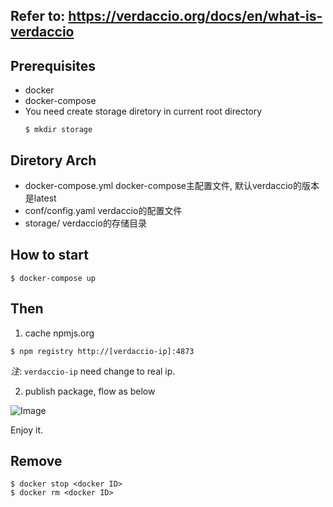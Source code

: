 

## Refer to: https://verdaccio.org/docs/en/what-is-verdaccio


## Prerequisites
* docker
* docker-compose
* You need create storage diretory in current root directory
  ```
  $ mkdir storage
  ```

## Diretory Arch
* docker-compose.yml   docker-compose主配置文件, 默认verdaccio的版本是latest
* conf/config.yaml     verdaccio的配置文件
* storage/  verdaccio的存储目录
## How to start

```
$ docker-compose up
```

## Then
1. cache npmjs.org
```
$ npm registry http://[verdaccio-ip]:4873
```
_注_: `verdaccio-ip` need change to real ip. 


2. publish package, flow as below

![Image](images/verdaccio-publish.png)

Enjoy it.

## Remove

```
$ docker stop <docker ID>
$ docker rm <docker ID>
```
